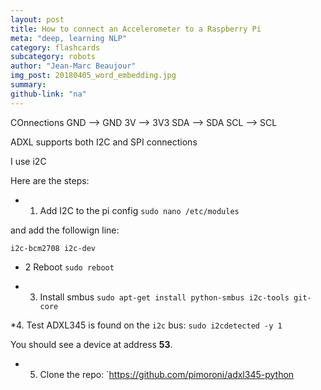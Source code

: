```yaml
---
layout: post
title: How to connect an Accelerometer to a Raspberry Pi
meta: "deep, learning NLP"
category: flashcards
subcategory: robots
author: "Jean-Marc Beaujour"
img_post: 20180405_word_embedding.jpg
summary: 
github-link: "na"
---
```


COnnections
GND --> GND
3V --> 3V3
SDA --> SDA
SCL --> SCL

ADXL supports both I2C and SPI connections

I use i2C

Here are the steps:

 * 1. Add I2C to the pi config
 `sudo nano /etc/modules`

 and add the followign line:

 `i2c-bcm2708
 i2c-dev`

 * 2 Reboot
 `sudo reboot`

 * 3. Install smbus
 `sudo apt-get install python-smbus i2c-tools git-core`

 *4. Test ADXL345 is found on the `i2c` bus:
 `sudo i2cdetected -y 1`

 You should see a device at address **53**.

 * 5. Clone the repo:
 `https://github.com/pimoroni/adxl345-python 